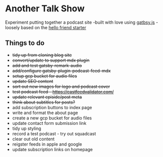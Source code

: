 # Another Talk Show

Experiment putting together a podcast site -built with love using [gatbsy.js](https://www.gatsbyjs.org/) - loosely based on the [hello friend starter](https://github.com/panr/gatsby-starter-hello-friend)

## Things to do

- ~~tidy up from cloning blog site~~
- ~~convert/update to support mdx plugin~~
- ~~add and test gatsby-remark-audio~~
- ~~add/configure gatsby-plugin-podcast-feed-mdx~~
- ~~setup gcp bucket for audio files~~
- ~~update SEO content~~
- ~~sort out new images for logo and podcast cover~~
- ~~test podcast feed - https://castfeedvalidator.com/~~
- ~~update relevant episide/post meta~~
- ~~think about subtitles for posts?~~
- add subscription buttons to index page
- write and format the about page
- create a new gcp bucket for audio files
- update contact form submission link
- tidy up styling
- record a test podcast - try out squadcast
- clear out old content
- reigster feeds in apple and google
- update subscription links on homepage
